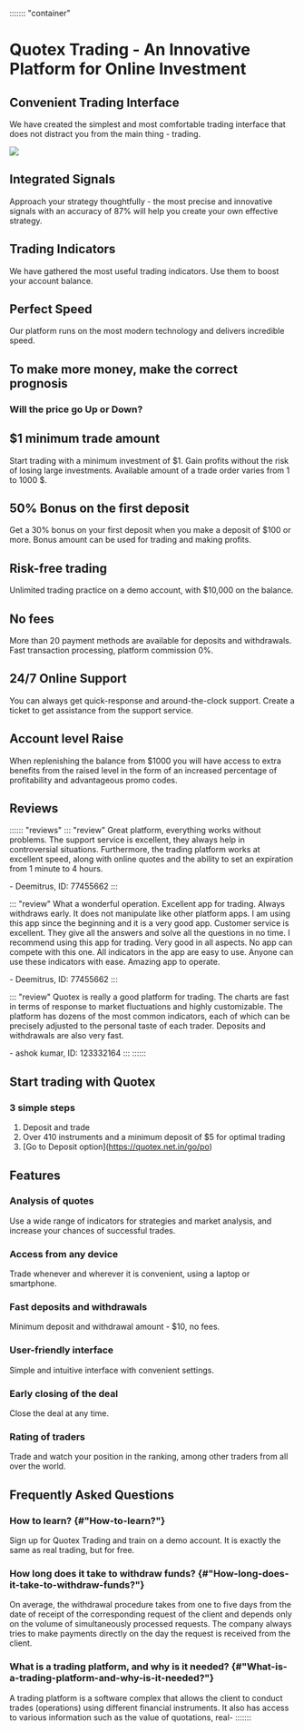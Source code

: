 ::::::: \"container\"
# Quotex Trading - An Innovative Platform for Online Investment

## Convenient Trading Interface

We have created the simplest and most comfortable trading interface that
does not distract you from the main thing - trading.

[![](https://static.quotex.io/files/12_en/300_250.jpg)](https://traff.sbs/brokerqxlid)

## Integrated Signals

Approach your strategy thoughtfully - the most precise and innovative
signals with an accuracy of 87% will help you create your own effective
strategy.

## Trading Indicators

We have gathered the most useful trading indicators. Use them to boost
your account balance.

## Perfect Speed

Our platform runs on the most modern technology and delivers incredible
speed.

## To make more money, make the correct prognosis

### Will the price go Up or Down?

## \$1 minimum trade amount

Start trading with a minimum investment of \$1. Gain profits without the
risk of losing large investments. Available amount of a trade order
varies from 1 to 1000 \$.

## 50% Bonus on the first deposit

Get a 30% bonus on your first deposit when you make a deposit of \$100
or more. Bonus amount can be used for trading and making profits.

## Risk-free trading

Unlimited trading practice on a demo account, with \$10,000 on the
balance.

## No fees

More than 20 payment methods are available for deposits and withdrawals.
Fast transaction processing, platform commission 0%.

## 24/7 Online Support

You can always get quick-response and around-the-clock support. Create a
ticket to get assistance from the support service.

## Account level Raise

When replenishing the balance from \$1000 you will have access to extra
benefits from the raised level in the form of an increased percentage of
profitability and advantageous promo codes.

## Reviews

:::::: \"reviews\"
::: \"review\"
Great platform, everything works without problems. The support service
is excellent, they always help in controversial situations. Furthermore,
the trading platform works at excellent speed, along with online quotes
and the ability to set an expiration from 1 minute to 4 hours.

\- Deemitrus, ID: 77455662
:::

::: \"review\"
What a wonderful operation. Excellent app for trading. Always withdraws
early. It does not manipulate like other platform apps. I am using this
app since the beginning and it is a very good app. Customer service is
excellent. They give all the answers and solve all the questions in no
time. I recommend using this app for trading. Very good in all aspects.
No app can compete with this one. All indicators in the app are easy to
use. Anyone can use these indicators with ease. Amazing app to operate.

\- Deemitrus, ID: 77455662
:::

::: \"review\"
Quotex is really a good platform for trading. The charts are fast in
terms of response to market fluctuations and highly customizable. The
platform has dozens of the most common indicators, each of which can be
precisely adjusted to the personal taste of each trader. Deposits and
withdrawals are also very fast.

\- ashok kumar, ID: 123332164
:::
::::::

## Start trading with Quotex

### 3 simple steps

1.  Deposit and trade
2.  Over 410 instruments and a minimum deposit of \$5 for optimal
    trading
3.  \[Go to Deposit option\](https://quotex.net.in/go/po)

## Features

### Analysis of quotes

Use a wide range of indicators for strategies and market analysis, and
increase your chances of successful trades.

### Access from any device

Trade whenever and wherever it is convenient, using a laptop or
smartphone.

### Fast deposits and withdrawals

Minimum deposit and withdrawal amount - \$10, no fees.

### User-friendly interface

Simple and intuitive interface with convenient settings.

### Early closing of the deal

Close the deal at any time.

### Rating of traders

Trade and watch your position in the ranking, among other traders from
all over the world.

## Frequently Asked Questions

### How to learn? {#"How-to-learn?"}

Sign up for Quotex Trading and train on a demo account. It is exactly
the same as real trading, but for free.

### How long does it take to withdraw funds? {#"How-long-does-it-take-to-withdraw-funds?"}

On average, the withdrawal procedure takes from one to five days from
the date of receipt of the corresponding request of the client and
depends only on the volume of simultaneously processed requests. The
company always tries to make payments directly on the day the request is
received from the client.

### What is a trading platform, and why is it needed? {#"What-is-a-trading-platform-and-why-is-it-needed?"}

A trading platform is a software complex that allows the client to
conduct trades (operations) using different financial instruments. It
also has access to various information such as the value of quotations,
real-
:::::::

